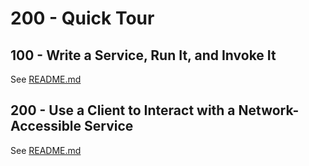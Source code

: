 # 200 - Quick Tour

## 100 - Write a Service, Run It, and Invoke It
See [README.md](./100/README.md)

## 200 - Use a Client to Interact with a Network-Accessible Service
See [README.md](./200/README.md)


